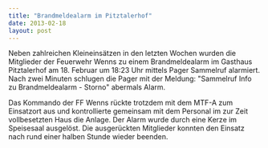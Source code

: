 ```yaml
---
title: "Brandmeldealarm im Pitztalerhof"
date: 2013-02-18
layout: post
---
```


Neben zahlreichen Kleineinsätzen in den letzten Wochen wurden die Mitglieder der Feuerwehr Wenns zu einem Brandmeldealarm im Gasthaus Pitztalerhof am 18. Februar um 18:23 Uhr mittels Pager Sammelruf alarmiert. Nach zwei Minuten schlugen die Pager mit der Meldung: "Sammelruf Info zu Brandmeldealarm - Storno" abermals Alarm.

Das Kommando der FF Wenns rückte trotzdem mit dem MTF-A zum Einsatzort aus und kontrollierte gemeinsam mit dem Personal im zur Zeit vollbesetzten Haus die Anlage. Der Alarm wurde durch eine Kerze im Speisesaal ausgelöst. Die ausgerückten Mitglieder konnten den Einsatz nach rund einer halben Stunde wieder beenden.